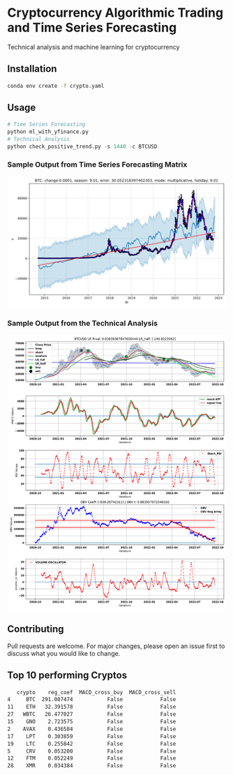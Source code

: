 # Cryptocurrency Algorithmic Trading and Time Series Forecasting

Technical analysis and machine learning for cryptocurrency

## Installation
```bash
conda env create -f crypto.yaml
```

## Usage

```python
# Time Series Forecasting
python ml_with_yfinance.py
# Technical Analysis
python check_positive_trend.py -s 1440 -c BTCUSD
```
### Sample Output from Time Series Forecasting Matrix
![alt text](https://github.com/bszek213/cryptoML/blob/main/forecast_ML/BTC/BTC.png)

### Sample Output from the Technical Analysis
![alt text](https://github.com/bszek213/cryptoML/blob/main/technical_analysis/BTCUSD.svg)

## Contributing
Pull requests are welcome. For major changes, please open an issue first to discuss what you would like to change.

## Top 10 performing Cryptos
```bash
   crypto    reg_coef  MACD_cross_buy  MACD_cross_sell
4     BTC  291.087474           False            False
11    ETH   32.391578           False            False
27   WBTC   26.477027           False            False
15    GNO    2.723575           False            False
2    AVAX    0.436584           False            False
17    LPT    0.303859           False            False
19    LTC    0.255842           False            False
5     CRV    0.053200           False            False
12    FTM    0.052249           False            False
28    XMR    0.034384           False            False

```
